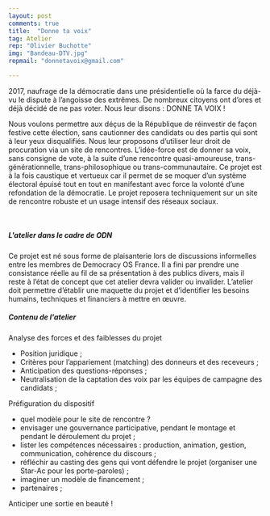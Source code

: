```yaml
---
layout: post
comments: true
title:  "Donne ta voix"
tag: Atelier
rep: "Olivier Buchotte"
img: "Bandeau-DTV.jpg"
repmail: "donnetavoix@gmail.com"

---
```


2017, naufrage de la démocratie dans une présidentielle où la farce du déjà-vu le dispute à l’angoisse des extrêmes.
De nombreux citoyens ont d’ores et déjà décidé de ne pas voter.
Nous leur disons : 
DONNE TA VOIX !

Nous voulons permettre aux déçus de la République de réinvestir de façon festive cette élection, sans cautionner des candidats ou des partis qui sont à leur yeux disqualifiés.
Nous leur proposons d’utiliser leur droit de procuration via un site de rencontres. L’idée-force est de donner sa voix, sans consigne de vote, à la suite d’une rencontre quasi-amoureuse, trans-générationnelle, trans-philosophique ou trans-communautaire.
Ce projet est à la fois caustique et vertueux car il permet de se moquer d’un système électoral épuisé tout en tout en manifestant avec force la volonté d’une refondation de la démocratie.
Le projet reposera techniquement sur un site de rencontre robuste et un usage intensif des réseaux sociaux.

<br>

##### L'atelier dans le cadre de ODN

Ce projet est né sous forme de plaisanterie lors de discussions informelles entre les membres de Democracy OS France. Il a fini par prendre une consistance réelle au fil de sa présentation à des publics divers, mais il reste à l’état de concept que cet atelier devra valider ou invalider.
L’atelier doit permettre d’établir une maquette du projet et d’identifier les besoins humains, techniques et financiers à mettre en œuvre.

##### Contenu de l'atelier

Analyse des forces et des faiblesses du projet

- Position juridique ;
- Critères pour l’appariement (matching) des donneurs et des receveurs ;
- Anticipation des questions-réponses ;
- Neutralisation de la captation des voix par les équipes de campagne des candidats ;

Préfiguration du dispositif

- quel modèle pour le site de rencontre ?
- envisager une gouvernance participative, pendant le montage et pendant le déroulement du projet ;
- lister les compétences nécessaires : production, animation, gestion, communication, cohérence du discours ;
- réfléchir au casting des gens qui vont défendre le projet (organiser une Star-Ac pour les porte-paroles) ;
- imaginer un modèle de financement ;
- partenaires ;

Anticiper une sortie en beauté !

